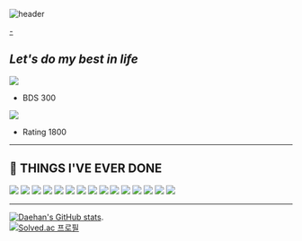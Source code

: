 
![header](https://capsule-render.vercel.app/api?type=waving&color=gradient&customColorList=0,2,2,5,30&height=300&section=header&text=TOMMOROW%20IS%20BETTER&animation=fadeIn&fontSize=60&fontAlign=50)

[-](https://github.com/kyechan99/capsule-render)
## _Let's do my best in life_

<img src="https://img.shields.io/badge/UnderArmour-inactive?style=plastic&logo=UnderArmour&logoColor=#1D1D1D"/></a>
- BDS 300

<img src="https://img.shields.io/badge/Chess-9cf?style=plastic&logo=Lichess&logoColor=#000000"/></a>
- Rating 1800

***
##  💪 THINGS I'VE EVER DONE

<img src="https://img.shields.io/badge/C-informational?style=plastic&logo=C&logoColor=#A8B9CC"/></a>
<img src="https://img.shields.io/badge/C++-yellow?style=plastic&logo=C++&logoColor=#00599C"/></a>
<img src="https://img.shields.io/badge/Python-informational?style=plastic&logo=Python&logoColor=#3776AB"/></a>
<img src="https://img.shields.io/badge/Java-success?style=plastic&logo=Java&logoColor=#61DAFB"/></a>
<img src="https://img.shields.io/badge/Android-blueviolet?style=plastic&logo=Android&logoColor=#3DDC84"/></a>
<img src="https://img.shields.io/badge/CSS-red?style=plastic&logo=CSS3&logoColor=#1572B6"/></a>
<img src="https://img.shields.io/badge/JS-green?style=plastic&logo=JavaScript&logoColor=#F7DF1E"/></a>
<img src="https://img.shields.io/badge/Django-yellowgreen?style=plastic&logo=Django&logoColor=#092E20"/></a>
<img src="https://img.shields.io/badge/Flask-9cf?style=plastic&logo=Flask&logoColor=#000000"/></a>
<img src="https://img.shields.io/badge/Numpy-informational?style=plastic&logo=NumPy&logoColor=#013243"/></a>
<img src="https://img.shields.io/badge/sklearn-informational?style=plastic&logo=scikit-learn&logoColor=#F7931E"/></a>
<img src="https://img.shields.io/badge/Kotlin-orange?style=plastic&logo=Kotlin&logoColor=#7F52FF"/></a>
<img src="https://img.shields.io/badge/MySQL-lightgrey?style=plastic&logo=MySQL&logoColor=#4479A1"/></a>
<img src="https://img.shields.io/badge/AWS-ff69b4?style=plastic&logo=AmazonAWS&logoColor=#232F3E"/></a>
<img src="https://img.shields.io/badge/React-informational?style=plastic&logo=React&logoColor=#61DAFB"/></a>


***
[![Daehan's GitHub stats](https://github-readme-stats.vercel.app/api?username=DaehanChoi)](https://github.com/anuraghazra/github-readme-stats).  
[![Solved.ac
프로필](http://mazassumnida.wtf/api/pastel/generate_badge?boj=zeuse21)](https://solved.ac/zeuse21)

